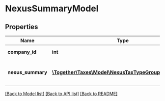 # NexusSummaryModel

## Properties
Name | Type | Description | Notes
------------ | ------------- | ------------- | -------------
**company_id** | **int** | Company Id | [optional] 
**nexus_summary** | [**\Together\Taxes\Model\NexusTaxTypeGroupCountModel[]**](NexusTaxTypeGroupCountModel.md) | Nexus summary for this company | [optional] 

[[Back to Model list]](../README.md#documentation-for-models) [[Back to API list]](../README.md#documentation-for-api-endpoints) [[Back to README]](../README.md)


